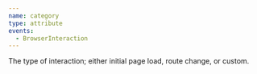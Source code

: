 ```yaml
---
name: category
type: attribute
events:
  - BrowserInteraction
---
```


The type of interaction; either initial page load, route change, or custom.